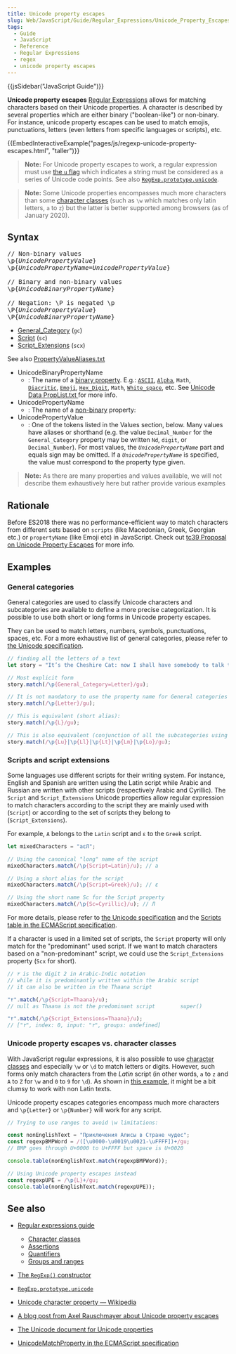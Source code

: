 ```yaml
---
title: Unicode property escapes
slug: Web/JavaScript/Guide/Regular_Expressions/Unicode_Property_Escapes
tags:
  - Guide
  - JavaScript
  - Reference
  - Regular Expressions
  - regex
  - unicode property escapes
---
```

{{jsSidebar("JavaScript Guide")}}

**Unicode property escapes**
[Regular Expressions](/en-US/docs/Web/JavaScript/Guide/Regular_Expressions)
allows for matching characters based on their Unicode properties. A character is
described by several properties which are either binary ("boolean-like") or
non-binary. For instance, unicode property escapes can be used to match emojis,
punctuations, letters (even letters from specific languages or scripts), etc.

{{EmbedInteractiveExample("pages/js/regexp-unicode-property-escapes.html", "taller")}}

> **Note:** For Unicode property escapes to work, a regular expression must use
> [the `u` flag](/en-US/docs/Web/JavaScript/Guide/Regular_Expressions#advanced_searching_with_flags)
> which indicates a string must be considered as a series of Unicode code
> points. See also
> [`RegExp.prototype.unicode`](/en-US/docs/Web/JavaScript/Reference/Global_Objects/RegExp/unicode).

> **Note:** Some Unicode properties encompasses much more characters than some
> [character classes](/en-US/docs/Web/JavaScript/Guide/Regular_Expressions/Character_Classes)
> (such as `\w` which matches only latin letters, `a` to `z`) but the latter is
> better supported among browsers (as of January 2020).

## Syntax

<pre class="brush: js">// Non-binary values
\p{<em>UnicodePropertyValue</em>}
\p{<em>UnicodePropertyName</em>=<em>UnicodePropertyValue</em>}

// Binary and non-binary values
\p{<em>UnicodeBinaryPropertyName</em>}

// Negation: \P is negated \p
\P{<em>UnicodePropertyValue</em>}
\P{<em>UnicodeBinaryPropertyName</em>}
</pre>

- [General_Category](https://unicode.org/reports/tr18/#General_Category_Property)
  (`gc`)
- [Script](https://unicode.org/reports/tr24/#Script) (`sc`)
- [Script_Extensions](https://unicode.org/reports/tr24/#Script_Extensions) (`scx`)

See also
[PropertyValueAliases.txt](https://www.unicode.org/Public/UCD/latest/ucd/PropertyValueAliases.txt)

- UnicodeBinaryPropertyName
  - : The name of a
    [binary property](https://tc39.es/ecma262/#table-binary-unicode-properties).
    E.g.: [`ASCII`](https://unicode.org/reports/tr18/#General_Category_Property), [`Alpha`](https://unicode.org/reports/tr44/#Alphabetic),
    `Math`,
    [`Diacritic`](https://unicode.org/reports/tr44/#Diacritic), [`Emoji`](https://unicode.org/reports/tr51/#Emoji_Properties), [`Hex_Digit`](https://unicode.org/reports/tr44/#Hex_Digit), `Math`,
    [`White_space`](https://unicode.org/reports/tr44/#White_Space), etc. See
    [Unicode Data PropList.txt ](https://www.unicode.org/Public/UCD/latest/ucd/PropList.txt)for
    more info.
- UnicodePropertyName
  - : The name of a
    [non-binary](https://tc39.es/ecma262/#table-nonbinary-unicode-properties)
    property:
- UnicodePropertyValue
  - : One of the tokens listed in the Values section, below. Many values have
    aliases or shorthand (e.g. the value `Decimal_Number` for the
    `General_Category` property may be written `Nd`, `digit`, or
    `Decimal_Number`). For most values, the *`UnicodePropertyName`* part and
    equals sign may be omitted. If a *`UnicodePropertyName`* is specified, the
    value must correspond to the property type given.

> **Note:** As there are many properties and values available, we will not
> describe them exhaustively here but rather provide various examples

## Rationale

Before ES2018 there was no performance-efficient way to match characters from
different sets based on `scripts` (like Macedonian, Greek, Georgian etc.) or
`propertyName` (like Emoji etc) in JavaScript. Check out
[tc39 Proposal on Unicode Property Escapes](https://github.com/tc39/proposal-regexp-unicode-property-escapes)
for more info.

## Examples

### General categories

General categories are used to classify Unicode characters and subcategories are
available to define a more precise categorization. It is possible to use both
short or long forms in Unicode property escapes.

They can be used to match letters, numbers, symbols, punctuations, spaces, etc.
For a more exhaustive list of general categories, please refer to
[the Unicode specification](https://unicode.org/reports/tr18/#General_Category_Property).

```js
// finding all the letters of a text
let story = "It’s the Cheshire Cat: now I shall have somebody to talk to.";

// Most explicit form
story.match(/\p{General_Category=Letter}/gu);

// It is not mandatory to use the property name for General categories
story.match(/\p{Letter}/gu);

// This is equivalent (short alias):
story.match(/\p{L}/gu);

// This is also equivalent (conjunction of all the subcategories using short aliases)
story.match(/\p{Lu}|\p{Ll}|\p{Lt}|\p{Lm}|\p{Lo}/gu);
```

### Scripts and script extensions

Some languages use different scripts for their writing system. For instance,
English and Spanish are written using the Latin script while Arabic and Russian
are written with other scripts (respectively Arabic and Cyrillic). The `Script`
and `Script_Extensions` Unicode properties allow regular expression to match
characters according to the script they are mainly used with (`Script`) or
according to the set of scripts they belong to (`Script_Extensions`).

For example, `A` belongs to the `Latin` script and `ε` to the `Greek` script.

```js
let mixedCharacters = "aεЛ";

// Using the canonical "long" name of the script
mixedCharacters.match(/\p{Script=Latin}/u); // a

// Using a short alias for the script
mixedCharacters.match(/\p{Script=Greek}/u); // ε

// Using the short name Sc for the Script property
mixedCharacters.match(/\p{Sc=Cyrillic}/u); // Л
```

For more details, please refer to
[the Unicode specification](https://unicode.org/reports/tr24/#Script) and the
[Scripts table in the ECMAScript specification](https://tc39.es/ecma262/#table-unicode-script-values).

If a character is used in a limited set of scripts, the `Script` property will
only match for the "predominant" used script. If we want to match characters
based on a "non-predominant" script, we could use the `Script_Extensions`
property (`Scx` for short).

```js
// ٢ is the digit 2 in Arabic-Indic notation
// while it is predominantly written within the Arabic script
// it can also be written in the Thaana script

"٢".match(/\p{Script=Thaana}/u);
// null as Thaana is not the predominant script        super()

"٢".match(/\p{Script_Extensions=Thaana}/u);
// ["٢", index: 0, input: "٢", groups: undefined]
```

### Unicode property escapes vs. character classes

With JavaScript regular expressions, it is also possible to use
[character classes](/en-US/docs/Web/JavaScript/Guide/Regular_Expressions/Character_Classes)
and especially `\w` or `\d` to match letters or digits. However, such forms only
match characters from the _Latin_ script (in other words, `a` to `z` and `A` to
`Z` for `\w` and `0` to `9` for `\d`). As shown in
[this example](/en-US/docs/Web/JavaScript/Guide/Regular_Expressions/Character_Classes#looking_for_a_word_from_unicode_characters),
it might be a bit clumsy to work with non Latin texts.

Unicode property escapes categories encompass much more characters and
`\p{Letter}` or `\p{Number}` will work for any script.

```js
// Trying to use ranges to avoid \w limitations:

const nonEnglishText = "Приключения Алисы в Стране чудес";
const regexpBMPWord = /([\u0000-\u0019\u0021-\uFFFF])+/gu;
// BMP goes through U+0000 to U+FFFF but space is U+0020

console.table(nonEnglishText.match(regexpBMPWord));

// Using Unicode property escapes instead
const regexpUPE = /\p{L}+/gu;
console.table(nonEnglishText.match(regexpUPE));
```

## See also

- [Regular expressions guide](/en-US/docs/Web/JavaScript/Guide/Regular_Expressions)

  - [Character classes](/en-US/docs/Web/JavaScript/Guide/Regular_Expressions/Character_Classes)
  - [Assertions](/en-US/docs/Web/JavaScript/Guide/Regular_Expressions/Assertions)
  - [Quantifiers](/en-US/docs/Web/JavaScript/Guide/Regular_Expressions/Quantifiers)
  - [Groups and ranges](/en-US/docs/Web/JavaScript/Guide/Regular_Expressions/Groups_and_Ranges)

- [The `RegExp()` constructor](/en-US/docs/Web/JavaScript/Reference/Global_Objects/RegExp)
- [`RegExp.prototype.unicode`](/en-US/docs/Web/JavaScript/Reference/Global_Objects/RegExp/unicode)
- [Unicode character property — Wikipedia](https://en.wikipedia.org/wiki/Unicode_character_property)
- [A blog post from Axel Rauschmayer about Unicode property escapes](https://2ality.com/2017/07/regexp-unicode-property-escapes.html)
- [The Unicode document for Unicode properties](https://unicode.org/reports/tr18/#Categories)
- [UnicodeMatchProperty in the ECMAScript specification](https://tc39.es/ecma262/#sec-runtime-semantics-unicodematchproperty-p)
